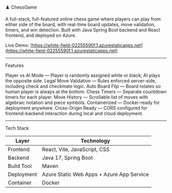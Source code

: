 ♟️ ChessGame

A full-stack, full-featured online chess game where players can play from either side of the board, with real-time board updates, move validation, timers, and win detection.
Built with Java Spring Boot backend and React frontend, and deployed on Azure.

Live Demo: [https://white-field-02255590f.1.azurestaticapps.net](https://white-field-02255590f.1.azurestaticapps.net)

---

Features

Player vs AI Mode — Player is randomly assigned white or black; AI plays the opposite side.
Legal Move Validation — Rules enforced server-side, including check and checkmate logic.
Auto Board Flip — Board rotates so human player is always at the bottom.
Chess Timers — Separate countdown timers for each player.
Move History — Scrollable list of moves with algebraic notation and piece symbols.
Containerized — Docker-ready for deployment anywhere.
Cross-Origin Ready — CORS configured for frontend-backend interaction during local and cloud deployment.

---

Tech Stack

| Layer       | Technology                         |
|------------|-------------------------------------|
| Frontend   | React, Vite, JavaScript, CSS        |
| Backend    | Java 17, Spring Boot                |
| Build Tool | Maven                               |
| Deployment | Azure Static Web Apps + Azure App Service |
| Container  | Docker                              |
